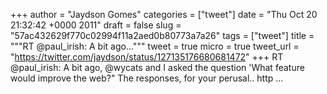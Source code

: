 
+++
author = "Jaydson Gomes"
categories = ["tweet"]
date = "Thu Oct 20 21:32:42 +0000 2011"
draft = false
slug = "57ac432629f770c02994f11a2aed0b80773a7a26"
tags = ["tweet"]
title = """RT @paul_irish: A bit ago..."""
tweet = true
micro = true
tweet_url = "https://twitter.com/jaydson/status/127135176680681472"
+++
RT @paul_irish: A bit ago, @wycats and I asked the question 'What feature would improve the web?" The responses, for your perusal.. http ...
